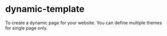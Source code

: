 dynamic-template
================

To create a dynamic page for your website. You can define multiple themes for single page only.
